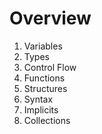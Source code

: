 # Overview

1. Variables
1. Types
1. Control Flow
1. Functions
1. Structures
1. Syntax
1. Implicits
1. Collections

